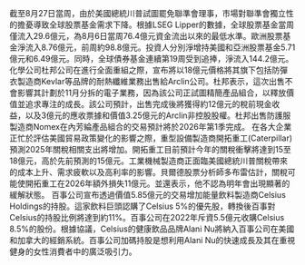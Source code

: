 
截至8月27日當周，由於美國總統川普試圖罷免聯準會理事，市場對聯準會獨立性的擔憂導致全球股票基金需求下降。根據LSEG Lipper的數據，全球股票基金當周僅流入29.6億元，為8月6日當周76.4億元資金流出以來的最低水準。歐洲股票基金淨流入8.76億元，前周約98.8億元。投資人分別淨增持美國和亞洲股票基金5.71億元和6.49億元。同時，全球債券基金連續第19周受到追捧，淨流入144.2億元。
化學公司杜邦公司在進行全面重組之際，宣布將以18億元價格將其旗下包括防彈衣製造商Kevlar等品牌的耐熱纖維業務出售給Arclin公司。杜邦表示，這次出售不會影響其計劃於11月分拆的電子業務，因為該公司正試圖精簡產品組合，以釋放價值並追求專注的成長。該公司預計，出售完成後將獲得約12億元的稅前現金收益，以及3億元的應收票據和價值3.25億元的Arclin非控股股權。杜邦出售防護服製造商Nomex在內芳綸產品組合的交易預計將於2026年第1季完成。
在各大企業正忙於評估美國貿易政策變化的影響之際，重型設備製造商開拓重工(Caterpillar)預測2025年關稅相關支出將增加。開拓重工目前預計今年的關稅衝擊將達到15至18億元，高於先前預測的15億元。工業機械製造商正面臨美國總統川普關稅帶來的成本上升、需求疲軟以及高利率的影響。貝爾德股票分析師多布雷估計，關稅可能使開拓重工在2026年額外損失11億元。並還表示，他不認為明年會出現顯著的緩解狀態。
百事公司宣布透過價值5.85億元的交易增加能量飲料製造商Celsius Holdings的持股。這家飲料巨頭認購了Celsius 5%的優先股，轉換後百事對Celsius的持股比例將達到約11%。百事公司在2022年斥資5.5億元收購Celsius 8.5%的股份。根據協議，Celsius的健康飲品品牌Alani Nu將納入百事公司在美國和加拿大的經銷系統。百事公司加碼持股是想利用Alani Nu的快速成長及其在重視健身的女性消費者中的廣泛吸引力。